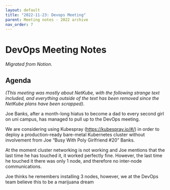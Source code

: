 ```yaml
---
layout: default
title: "2022-11-23: Devops Meeting"
parent: Meeting notes - 2022 archive
nav_order: 7
---
```


# DevOps Meeting Notes

*Migrated from Notion*.

## Agenda

*(This meeting was mostly about NetKube, with the following strange text
included, and everything outside of the text has been removed since the NetKube
plans have been scrapped)*.

Joe Banks, after a month-long hiatus to become a dad to every second girl on
uni campus, has managed to pull up to the DevOps meeting.

We are considering using Kubespray (https://kubespray.io/#/) in order to deploy
a production-ready bare-metal Kubernetes cluster without involvement from Joe
“Busy With Poly Girlfriend #20” Banks.

At the moment cluster networking is not working and Joe mentions that the last
time he has touched it, it worked perfectly fine. However, the last time he
touched it there was only 1 node, and therefore no inter-node communications.

Joe thinks he remembers installing 3 nodes, however, we at the DevOps team
believe this to be a marijuana dream


<!-- vim: set textwidth=80 sw=2 ts=2: -->
